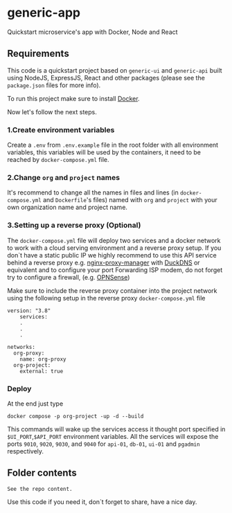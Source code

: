 # generic-app

Quickstart microservice's app with Docker, Node and React

## Requirements

This code is a quickstart project based on `generic-ui` and `generic-api` built using NodeJS, ExpressJS, React and other packages (please see the `package.json` files for more info).

To run this project make sure to install [Docker](https://docs.docker.com/).

Now let's follow the next steps.

### 1.Create environment variables

Create a `.env` from `.env.example` file in the root folder with all environment variables, this variables will be used by the containers, it need to be reached by `docker-compose.yml` file.

### 2.Change `org` and `project` names

It's recommend to change all the names in files and lines (in `docker-compose.yml` and `Dockerfile`'s files) named with `org` and `project` with your own organization name and project name.

### 3.Setting up a reverse proxy (Optional)

The `docker-compose.yml` file will deploy two services and a docker network to work with a cloud serving environment and a reverse proxy setup. If you don`t have a static public IP we highly recommend to use this API service behind a reverse proxy e.g. [nginx-proxy-manager](https://nginxproxymanager.com/) with [DuckDNS](https://www.duckdns.org) or equivalent and to configure your port Forwarding ISP modem, do not forget try to configure a firewall, (e.g. [OPNSense](https://opnsense.org/))

Make sure to include the reverse proxy container into the project network using the following setup in the reverse proxy `docker-compose.yml` file

```
version: "3.8"
    services:
    .
    .
    .

networks:
  org-proxy:
    name: org-proxy
  org-project:
    external: true
```

### Deploy

At the end just type

```
docker compose -p org-project -up -d --build
```

This commands will wake up the services access it thought port specified in `$UI_PORT`,`$API_PORT` environment variables.
All the services will expose the ports `9010`, `9020`, `9030`, and `9040` for `api-01`, `db-01`, `ui-01` and `pgadmin` respectively.

## Folder contents

```
See the repo content.
```

Use this code if you need it, don´t forget to share, have a nice day.
